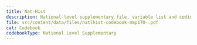 ```yaml
---
title: Nat-Hist
description: National-level supplementary file, variable list and coding
file: src/content/data/files/natlhist-codebook-mmp170-.pdf
cat: Codebook
codebookType: National Level Supplementary
---
```

